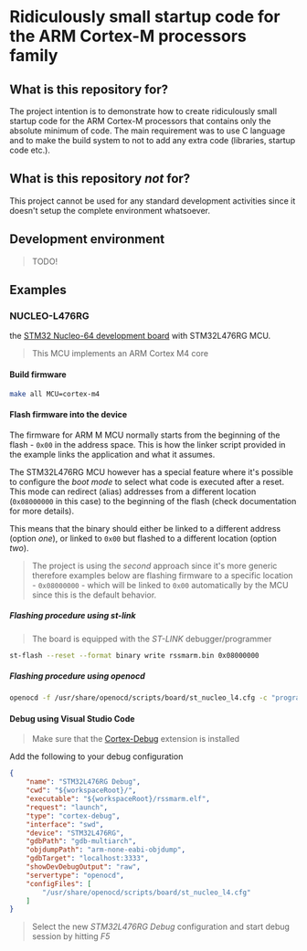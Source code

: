 # Ridiculously small startup code for the ARM Cortex-M processors family

## What is this repository for?

The project intention is to demonstrate how to create ridiculously small
startup code for the ARM Cortex-M processors that contains only the absolute
minimum of code. The main requirement was to use C language and to make the
build system to not to add any extra code (libraries, startup code etc.).

## What is this repository _not_ for?

This project cannot be used for any standard development activities since it
doesn't setup the complete environment whatsoever.

## Development environment

> TODO!

## Examples

### NUCLEO-L476RG

the [STM32 Nucleo-64 development board](https://www.st.com/en/evaluation-tools/nucleo-l476rg.html) with STM32L476RG MCU.

> This MCU implements an ARM Cortex M4 core

#### Build firmware

```sh
make all MCU=cortex-m4
```

#### Flash firmware into the device

The firmware for ARM M MCU normally starts from the beginning of the flash - `0x00` in the address space. This is how the linker script provided in the example links the application and what it assumes.

The STM32L476RG MCU however has a special feature where it's possible to configure the _boot mode_ to select what code is executed after a reset. This mode can redirect (alias) addresses from a different location (`0x08000000` in this case) to the beginning of the flash (check documentation for more details).

This means that the binary should either be linked to a different address (option _one_), or linked to `0x00` but flashed to a different location (option _two_).

> The project is using the _second_ approach since it's more generic therefore examples below are flashing firmware to a specific location - `0x08000000` - which will be linked to `0x00` automatically by the MCU since this is the default behavior.

##### Flashing procedure using _st-link_

> The board is equipped with the _ST-LINK_ debugger/programmer

```sh
st-flash --reset --format binary write rssmarm.bin 0x08000000
```

##### Flashing procedure using _openocd_

```sh
openocd -f /usr/share/openocd/scripts/board/st_nucleo_l4.cfg -c "program rssmarm.bin verify reset exit 0x08000000"
```

#### Debug using Visual Studio Code

> Make sure that the [Cortex-Debug](https://marketplace.visualstudio.com/items?itemName=marus25.cortex-debug) extension is installed

Add the following to your debug configuration

```json
{
    "name": "STM32L476RG Debug",
    "cwd": "${workspaceRoot}/",
    "executable": "${workspaceRoot}/rssmarm.elf",
    "request": "launch",
    "type": "cortex-debug",
    "interface": "swd",
    "device": "STM32L476RG",
    "gdbPath": "gdb-multiarch",
    "objdumpPath": "arm-none-eabi-objdump",
    "gdbTarget": "localhost:3333",
    "showDevDebugOutput": "raw",
    "servertype": "openocd",
    "configFiles": [
        "/usr/share/openocd/scripts/board/st_nucleo_l4.cfg"
    ]
}
```

> Select the new _STM32L476RG Debug_ configuration and start debug session by hitting _F5_

